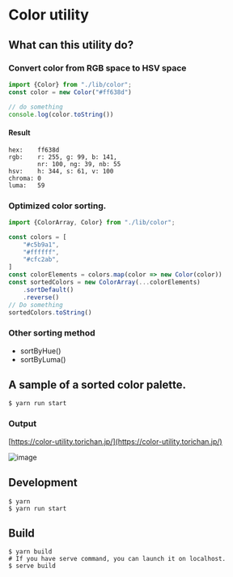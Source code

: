 # Color utility

## What can this utility do?

### Convert color from RGB space to HSV space
```typescript
import {Color} from "./lib/color";
const color = new Color("#ff638d")

// do something
console.log(color.toString())
```
#### Result
```text
hex:    ff638d
rgb:    r: 255, g: 99, b: 141,
        nr: 100, ng: 39, nb: 55
hsv:    h: 344, s: 61, v: 100
chroma: 0
luma:   59
```
### Optimized color sorting.
```typescript
import {ColorArray, Color} from "./lib/color";

const colors = [
    "#c5b9a1",
    "#ffffff",
    "#cfc2ab",
]
const colorElements = colors.map(color => new Color(color))
const sortedColors = new ColorArray(...colorElements)
    .sortDefault()
    .reverse()
// Do something
sortedColors.toString()
```

### Other sorting method
* sortByHue()
* sortByLuma()

## A sample of a sorted color palette.
```shell
$ yarn run start
```

### Output

[https://color-utility.torichan.jp/](https://color-utility.torichan.jp/)

![image](https://github.com/torichanjp/color-utility/assets/2854426/a079b580-2cc0-474f-961f-68c7c928f241)

## Development
```shell
$ yarn
$ yarn run start
```

## Build
```shell
$ yarn build
# If you have serve command, you can launch it on localhost.
$ serve build
```
